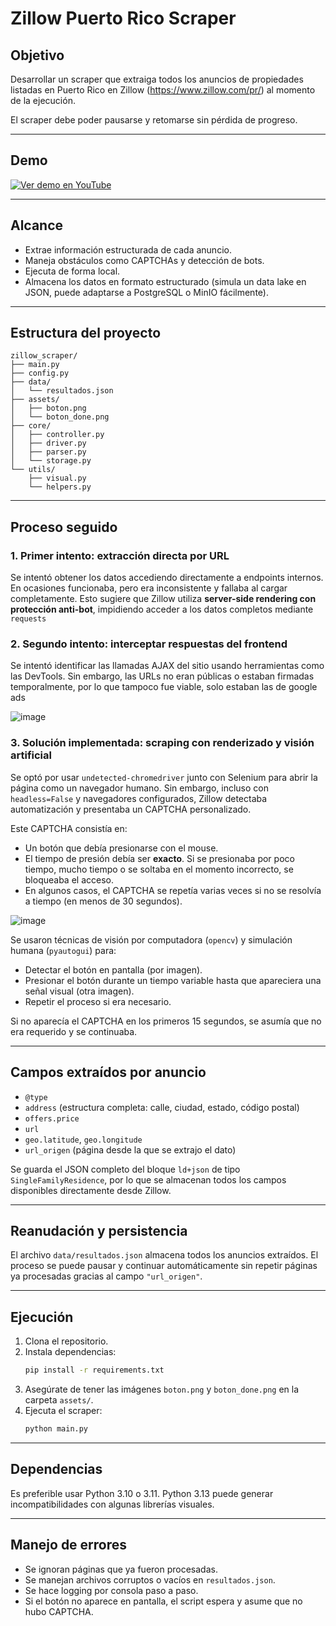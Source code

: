 

# Zillow Puerto Rico Scraper

## Objetivo

Desarrollar un scraper que extraiga todos los anuncios de propiedades listadas en Puerto Rico en Zillow (https://www.zillow.com/pr/) al momento de la ejecución.

El scraper debe poder pausarse y retomarse sin pérdida de progreso.

---

## Demo


[![Ver demo en YouTube](https://img.youtube.com/vi/pZ78jvGnTcA/0.jpg)](https://youtu.be/pZ78jvGnTcA)


---

## Alcance

- Extrae información estructurada de cada anuncio.
- Maneja obstáculos como CAPTCHAs y detección de bots.
- Ejecuta de forma local.
- Almacena los datos en formato estructurado (simula un data lake en JSON, puede adaptarse a PostgreSQL o MinIO fácilmente).

---

## Estructura del proyecto

```
zillow_scraper/
├── main.py
├── config.py
├── data/
│   └── resultados.json
├── assets/
│   ├── boton.png
│   └── boton_done.png
├── core/
│   ├── controller.py
│   ├── driver.py
│   ├── parser.py
│   └── storage.py
└── utils/
    ├── visual.py
    └── helpers.py
```

---

## Proceso seguido

### 1. **Primer intento: extracción directa por URL**
Se intentó obtener los datos accediendo directamente a endpoints internos. En ocasiones funcionaba, pero era inconsistente y fallaba al cargar completamente. Esto sugiere que Zillow utiliza **server-side rendering con protección anti-bot**, impidiendo acceder a los datos completos mediante `requests`

### 2. **Segundo intento: interceptar respuestas del frontend**
Se intentó identificar las llamadas AJAX del sitio usando herramientas como las DevTools. Sin embargo, las URLs no eran públicas o estaban firmadas temporalmente, por lo que tampoco fue viable, solo estaban las de google ads

![image](https://github.com/user-attachments/assets/41bd65af-871c-4285-82da-0f97b67fda3e)

### 3. **Solución implementada: scraping con renderizado y visión artificial**
Se optó por usar `undetected-chromedriver` junto con Selenium para abrir la página como un navegador humano. Sin embargo, incluso con `headless=False` y navegadores configurados, Zillow detectaba automatización y presentaba un CAPTCHA personalizado.

Este CAPTCHA consistía en:
- Un botón que debía presionarse con el mouse.
- El tiempo de presión debía ser **exacto**. Si se presionaba por poco tiempo, mucho tiempo o se soltaba en el momento incorrecto, se bloqueaba el acceso.
- En algunos casos, el CAPTCHA se repetía varias veces si no se resolvía a tiempo (en menos de 30 segundos).

![image](https://github.com/user-attachments/assets/114dccd1-56d9-4df4-a4d8-407ac968f667)

Se usaron técnicas de visión por computadora (`opencv`) y simulación humana (`pyautogui`) para:
- Detectar el botón en pantalla (por imagen).
- Presionar el botón durante un tiempo variable hasta que apareciera una señal visual (otra imagen).
- Repetir el proceso si era necesario.

Si no aparecía el CAPTCHA en los primeros 15 segundos, se asumía que no era requerido y se continuaba.

---

## Campos extraídos por anuncio

- `@type`
- `address` (estructura completa: calle, ciudad, estado, código postal)
- `offers.price`
- `url`
- `geo.latitude`, `geo.longitude`
- `url_origen` (página desde la que se extrajo el dato)

Se guarda el JSON completo del bloque `ld+json` de tipo `SingleFamilyResidence`, por lo que se almacenan todos los campos disponibles directamente desde Zillow.

---

## Reanudación y persistencia

El archivo `data/resultados.json` almacena todos los anuncios extraídos. El proceso se puede pausar y continuar automáticamente sin repetir páginas ya procesadas gracias al campo `"url_origen"`.

---

## Ejecución

1. Clona el repositorio.
2. Instala dependencias:
   ```bash
   pip install -r requirements.txt
   ```
3. Asegúrate de tener las imágenes `boton.png` y `boton_done.png` en la carpeta `assets/`.
4. Ejecuta el scraper:
   ```bash
   python main.py
   ```

---

## Dependencias 

Es preferible usar Python 3.10 o 3.11. Python 3.13 puede generar incompatibilidades con algunas librerías visuales.

---

## Manejo de errores

- Se ignoran páginas que ya fueron procesadas.
- Se manejan archivos corruptos o vacíos en `resultados.json`.
- Se hace logging por consola paso a paso.
- Si el botón no aparece en pantalla, el script espera y asume que no hubo CAPTCHA.
